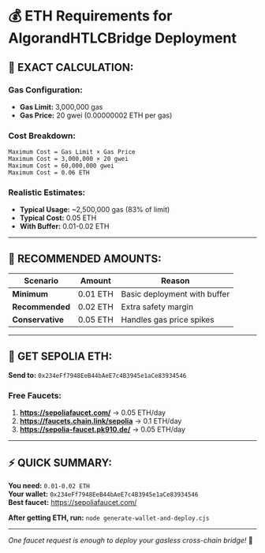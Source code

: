# 💰 ETH Requirements for AlgorandHTLCBridge Deployment

## 🧮 **EXACT CALCULATION:**

### **Gas Configuration:**
- **Gas Limit:** 3,000,000 gas
- **Gas Price:** 20 gwei (0.00000002 ETH per gas)

### **Cost Breakdown:**
```
Maximum Cost = Gas Limit × Gas Price
Maximum Cost = 3,000,000 × 20 gwei
Maximum Cost = 60,000,000 gwei
Maximum Cost = 0.06 ETH
```

### **Realistic Estimates:**
- **Typical Usage:** ~2,500,000 gas (83% of limit)
- **Typical Cost:** 0.05 ETH
- **With Buffer:** 0.01-0.02 ETH

---

## 🎯 **RECOMMENDED AMOUNTS:**

| Scenario | Amount | Reason |
|----------|--------|--------|
| **Minimum** | 0.01 ETH | Basic deployment with buffer |
| **Recommended** | 0.02 ETH | Extra safety margin |
| **Conservative** | 0.05 ETH | Handles gas price spikes |

---

## 🚰 **GET SEPOLIA ETH:**

**Send to:** `0x234eFf7948EeB44bAeE7c4B3945e1aCe83934546`

### **Free Faucets:**
1. **https://sepoliafaucet.com/** → 0.05 ETH/day
2. **https://faucets.chain.link/sepolia** → 0.1 ETH/day  
3. **https://sepolia-faucet.pk910.de/** → 0.05 ETH/day

---

## ⚡ **QUICK SUMMARY:**

**You need:** `0.01-0.02 ETH`  
**Your wallet:** `0x234eFf7948EeB44bAeE7c4B3945e1aCe83934546`  
**Best faucet:** https://sepoliafaucet.com/  

**After getting ETH, run:** `node generate-wallet-and-deploy.cjs`

---

*One faucet request is enough to deploy your gasless cross-chain bridge!* 🌉 